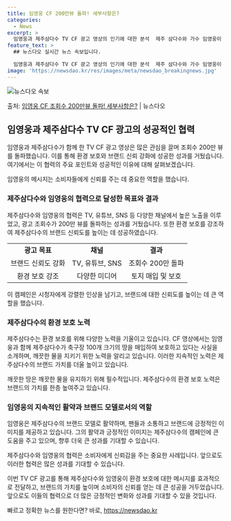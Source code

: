```yaml
---
title: 임영웅 CF 200만뷰 돌파! 세부사항은?
categories:
  - News
excerpt: >
  임영웅과 제주삼다수 TV CF 광고 영상의 인기에 대한 분석  제주 삼다수와 가수 임영웅이 협력한 TV CF…
feature_text: >
  ## 뉴스다오 실시간 뉴스 속보입니다.

  임영웅과 제주삼다수 TV CF 광고 영상의 인기에 대한 분석  제주 삼다수와 가수 임영웅이 협력한 TV CF…
image: 'https://newsdao.kr/res/images/meta/newsdao_breakingnews.jpg'
---
```


![뉴스다오 속보](https://newsdao.kr/res/images/meta/newsdao_breakingnews.jpg)

<p>출처: <a href="https://newsdao.kr/4612" rel="dofollow">임영웅 CF 조회수 200만뷰 돌파! 세부사항은?</a> | 뉴스다오</p>

<h2 data-ke-size="size26">임영웅과 제주삼다수 TV CF 광고의 성공적인 협력</h2>
임영웅과 제주삼다수가 함께 한 TV CF 광고 영상은 많은 관심을 끌며 조회수 200만 뷰를 돌파했습니다. 이를 통해 환경 보호와 브랜드 신뢰 강화에 성공한 성과를 거뒀습니다. 여기에서는 이 협력의 주요 포인트와 성공적인 이유에 대해 살펴보겠습니다.

<p data-ke-size="size16">임영웅의 메시지는 소비자들에게 신뢰를 주는 데 중요한 역할을 했습니다.</p>


<h3>제주삼다수와 임영웅의 협력으로 달성한 목표와 결과</h3>
제주삼다수와 임영웅의 협력은 TV, 유튜브, SNS 등 다양한 채널에서 높은 노출을 이루었고, 광고 조회수가 200만 뷰를 돌파하는 성과를 거뒀습니다. 또한 환경 보호를 강조하여 제주삼다수의 브랜드 신뢰도를 높이는 데 성공하였습니다.

<table>
	<tr>
		<td style="text-align: center; height: 17px;"><b>광고 목표</b></td>
		<td style="text-align: center; height: 17px;"><b>채널</b></td>
		<td style="text-align: center; height: 17px;"><b>결과</b></td>
	</tr>
	<tr>
		<td style="text-align: center; height: 17px;">브랜드 신뢰도 강화</td>
		<td style="text-align: center; height: 17px;">TV, 유튜브, SNS</td>
		<td style="text-align: center; height: 17px;">조회수 200만 돌파</td>
	</tr>
	<tr>
		<td style="text-align: center; height: 17px;">환경 보호 강조</td>
		<td style="text-align: center; height: 17px;">다양한 미디어</td>
		<td style="text-align: center; height: 17px;">토지 매입 및 보호</td>
	</tr>
</table>

<p data-ke-size="size16">이 캠페인은 시청자에게 강렬한 인상을 남기고, 브랜드에 대한 신뢰도를 높이는 데 큰 역할을 했습니다.</p>

<h3>제주삼다수의 환경 보호 노력</h3>
제주삼다수는 환경 보호를 위해 다양한 노력을 기울이고 있습니다. CF 영상에서는 임영웅과 함께 제주삼다수가 축구장 100개 크기의 땅을 매입하여 보호하고 있다는 사실을 소개하며, 깨끗한 물을 지키기 위한 노력을 알리고 있습니다. 이러한 지속적인 노력은 제주삼다수의 브랜드 가치를 더울 높이고 있습니다.

<p data-ke-size="size16">깨끗한 땅은 깨끗한 물을 유지하기 위해 필수적입니다. 제주삼다수의 환경 보호 노력은 브랜드의 가치를 한층 높여주고 있습니다.</p>

<h3>임영웅의 지속적인 활약과 브랜드 모델로서의 역할</h3>
임영웅은 제주삼다수의 브랜드 모델로 활약하며, 팬들과 소통하고 브랜드에 긍정적인 이미지를 제공하고 있습니다. 그의 활약과 긍정적인 이미지는 제주삼다수의 캠페인에 큰 도움을 주고 있으며, 향후 더욱 큰 성과를 기대할 수 있습니다.

<p data-ke-size="size16">제주삼다수와 임영웅의 협력은 소비자에게 신뢰감을 주는 중요한 사례입니다. 앞으로도 이러한 협력은 많은 성과를 기대할 수 있습니다.</p>

이번 TV CF 광고를 통해 제주삼다수와 임영웅이 환경 보호에 대한 메시지를 효과적으로 전달하고, 브랜드의 가치를 높이며 소비자의 신뢰를 얻는 데 큰 성공을 거두었습니다. 앞으로도 이들의 협력으로 더 많은 긍정적인 변화와 성과를 기대할 수 있을 것입니다. 

빠르고 정확한 뉴스를 원한다면? 바로, <a href="https://newsdao.kr" rel="dofollow">https://newsdao.kr</a>


    
